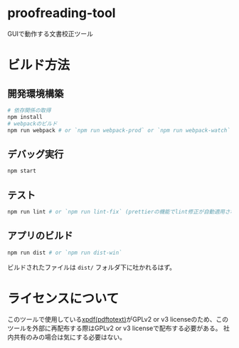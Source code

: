 proofreading-tool
===

GUIで動作する文書校正ツール

# ビルド方法

## 開発環境構築
```bash
# 依存関係の取得
npm install
# webpackのビルド
npm run webpack # or `npm run webpack-prod` or `npm run webpack-watch`
```

## デバッグ実行
```bash
npm start
```

## テスト
```bash
npm run lint # or `npm run lint-fix` (prettierの機能でlint修正が自動適用される)
```

## アプリのビルド
```bash
npm run dist # or `npm run dist-win`
```
ビルドされたファイルは `dist/` フォルダ下に吐かれるはず。

# ライセンスについて
このツールで使用している[xpdf(pdftotext)](https://www.xpdfreader.com/)がGPLv2 or v3 licenseのため、このツールを外部に再配布する際はGPLv2 or v3 licenseで配布する必要がある。
社内共有のみの場合は気にする必要はない。
